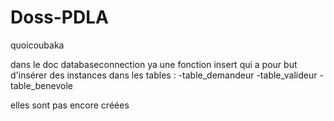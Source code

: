# Doss-PDLA
quoicoubaka

dans le doc databaseconnection ya une fonction insert qui a pour but d'insérer des instances dans les tables :
-table_demandeur
-table_valideur
-table_benevole

elles sont pas encore créées
